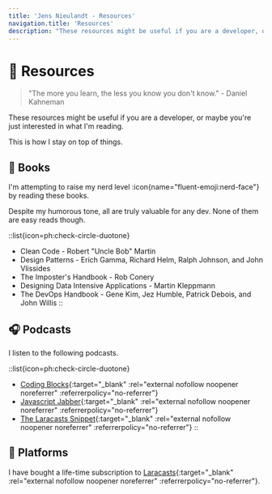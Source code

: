 ```yaml
---
title: 'Jens Nieulandt - Resources'
navigation.title: 'Resources'
description: "These resources might be useful if you are a developer, or maybe you're just interested in what I'm reading. This is how I stay on top of things."
---
```


# :brain: Resources

> "The more you learn, the less you know you don't know." - Daniel Kahneman

These resources might be useful if you are a developer, or maybe you're just interested in what I'm reading.

This is how I stay on top of things.

## :book: Books

I'm attempting to raise my nerd level :icon{name="fluent-emoji:nerd-face"} by reading these books.

Despite my humorous tone, all are truly valuable for any dev. None of them are easy reads though.

::list{icon=ph:check-circle-duotone}
- Clean Code - Robert "Uncle Bob" Martin
- Design Patterns - Erich Gamma, Richard Helm, Ralph Johnson, and John Vlissides
- The Imposter's Handbook - Rob Conery
- Designing Data Intensive Applications - Martin Kleppmann
- The DevOps Handbook - Gene Kim, Jez Humble, Patrick Debois, and John Willis
::

## :headphones: Podcasts

I listen to the following podcasts.

::list{icon=ph:check-circle-duotone}
- [Coding Blocks](https://www.codingblocks.net){:target="_blank" :rel="external nofollow noopener noreferrer" :referrerpolicy="no-referrer"}
- [Javascript Jabber](https://topenddevs.com/podcasts/javascript-jabber){:target="_blank" :rel="external nofollow noopener noreferrer" :referrerpolicy="no-referrer"}
- [The Laracasts Snippet](https://laracasts.com/podcast){:target="_blank" :rel="external nofollow noopener noreferrer" :referrerpolicy="no-referrer"}
::

## :station: Platforms

I have bought a life-time subscription to [Laracasts](https://laracasts.com){:target="_blank" :rel="external nofollow noopener noreferrer" :referrerpolicy="no-referrer"}.
